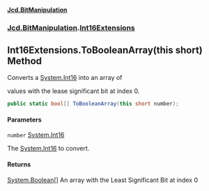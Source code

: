 #### [Jcd.BitManipulation](index.md 'index')

### [Jcd.BitManipulation](Jcd.BitManipulation.md 'Jcd.BitManipulation').[Int16Extensions](Jcd.BitManipulation.Int16Extensions.md 'Jcd.BitManipulation.Int16Extensions')

## Int16Extensions.ToBooleanArray(this short) Method

Converts a
[System.Int16](https://docs.microsoft.com/en-us/dotnet/api/System.Int16 'System.Int16')
into an array of

values with the lease significant bit at index 0.

```csharp
public static bool[] ToBooleanArray(this short number);
```

#### Parameters

<a name='Jcd.BitManipulation.Int16Extensions.ToBooleanArray(thisshort).number'></a>

`number` [System.Int16](https://docs.microsoft.com/en-us/dotnet/api/System.Int16 'System.Int16')

The
[System.Int16](https://docs.microsoft.com/en-us/dotnet/api/System.Int16 'System.Int16')
to convert.

#### Returns

[System.Boolean](https://docs.microsoft.com/en-us/dotnet/api/System.Boolean 'System.Boolean')[[]](https://docs.microsoft.com/en-us/dotnet/api/System.Array 'System.Array')
An array with the Least Significant Bit at index 0